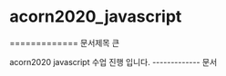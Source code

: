 # acorn2020_javascript
=============  문서제목 큰

acorn2020 javascript 수업 진행 입니다.
-------------     문서 
